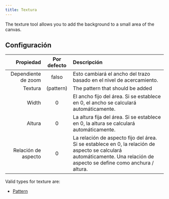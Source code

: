 ```yaml
---
title: Textura
---
```


The texture tool allows you to add the background to a small area of the canvas.

## Configuración

|           Propiedad |          Por defecto         | Descripción                                                                                                                                                                                                               |
| ------------------: | :--------------------------: | :------------------------------------------------------------------------------------------------------------------------------------------------------------------------------------------------------------------------ |
| Dependiente de zoom |             falso            | Esto cambiará el ancho del trazo basado en el nivel de acercamiento.                                                                                                                                      |
|             Textura | (pattern) | The pattern that should be added                                                                                                                                                                                          |
|               Width |               0              | El ancho fijo del área. Si se establece en 0, el ancho se calculará automáticamente.                                                                                                      |
|              Altura |               0              | La altura fija del área. Si se establece en 0, la altura se calculará automáticamente.                                                                                                    |
| Relación de aspecto |               0              | La relación de aspecto fijo del área. Si se establece en 0, la relación de aspecto se calculará automáticamente. Una relación de aspecto se define como anchura / altura. |

Valid types for texture are:

- [Pattern](../../background#pattern)
